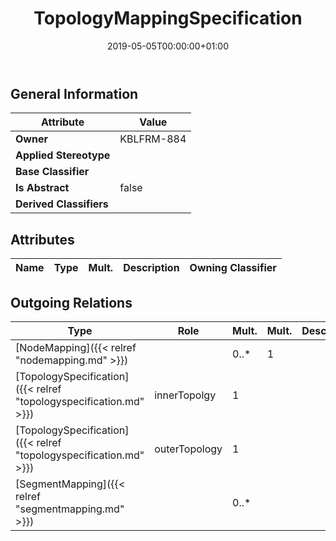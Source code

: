 ﻿---
title: TopologyMappingSpecification
toc: false
type: specs
date: "2019-05-05T00:00:00+01:00"
draft: false
menu_name: vec120

# Prev/next pager order (if `docs_section_pager` enabled in `params.toml`)
weight: 
---

## General Information

| Attribute               | Value |
|-------------------------|-------|
| **Owner**               | KBLFRM-884 |
| **Applied Stereotype**  |   |
| **Base Classifier**     |   |
| **Is Abstract**         | false |
| **Derived Classifiers** |   |


## Attributes
|  Name  |  Type  |  Mult.  |  Description  |  Owning Classifier  |
|--------|--------|---------|---------------|--------------|

## Outgoing Relations
|    Type  |   Role   |   Mult.   |   Mult.   |   Description   |
|----------|----------|-----------|-----------|-----------------|
| [NodeMapping]({{< relref "nodemapping.md" >}}) |  | 0..* | 1 |  |
| [TopologySpecification]({{< relref "topologyspecification.md" >}}) | innerTopolgy | 1 |  |  |
| [TopologySpecification]({{< relref "topologyspecification.md" >}}) | outerTopology | 1 |  |  |
| [SegmentMapping]({{< relref "segmentmapping.md" >}}) |  | 0..* |  |  |
